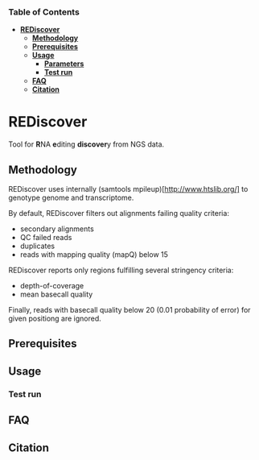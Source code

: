### Table of Contents
- **[REDiscover](#rediscover)**  
  - **[Methodology](#methodology)**  
  - **[Prerequisites](#prerequisites)**  
  - **[Usage](#usage)**  
    - **[Parameters](#parameters)**  
    - **[Test run](#test-run)**  
  - **[FAQ](#faq)**  
  - **[Citation](#citation)**  

# REDiscover
Tool for **R**NA **e**diting **discover**y from NGS data. 


## Methodology

REDiscover uses internally (samtools mpileup)[http://www.htslib.org/] to genotype genome and transcriptome. 

By default, REDiscover filters out alignments failing quality criteria:
- secondary alignments
- QC failed reads
- duplicates
- reads with mapping quality (mapQ) below 15 

REDiscover reports only regions fulfilling several stringency criteria:
- depth-of-coverage
- mean basecall quality

Finally, reads with basecall quality below 20 (0.01 probability of error) for given positiong are ignored. 

## Prerequisites

## Usage

### Test run

## FAQ

## Citation
